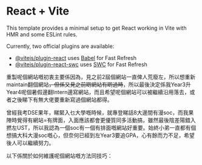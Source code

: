 # React + Vite

This template provides a minimal setup to get React working in Vite with HMR and some ESLint rules.

Currently, two official plugins are available:

- [@vitejs/plugin-react](https://github.com/vitejs/vite-plugin-react/blob/main/packages/plugin-react/README.md) uses [Babel](https://babeljs.io/) for Fast Refresh
- [@vitejs/plugin-react-swc](https://github.com/vitejs/vite-plugin-react-swc) uses [SWC](https://swc.rs/) for Fast Refresh

<!-- 以下係製作者的話 -->

重製呢個網站嘅初衷主要係因為，見之前2屆個網站一直俾人荒廢左，所以想重新maintain翻個網站~~，但係又見之前啲網站有啲過時~~，所以最後決定係我Year3升Year4呢個暑假邊翻Intern邊寫網站，而且希望呢個網站可以被繼續沿用落去，或者之後睇下有無大佬要重新寫過個網站都得。

曾經我考DSE果年，睇緊入乜大學嘅時候，就專登睇話8大邊間有漫soc，而我果陣時覺得有網站=有牌面，入面應該都會更優質同多活動搞，雖然最後陰差陽錯入撚左UST，所以我認為一個soc有一個有排面嘅網站好重要。始終小弟一直都有個想搞大科大漫soc嘅心，但奈何已經到左Year3要追GPA，心有餘而力不足，希望後人可以繼續努力。

以下係關於如何維護呢個網站嘅方法同技巧：

